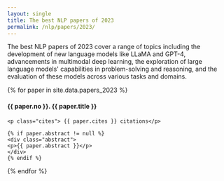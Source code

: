 ```yaml
---
layout: single
title: The best NLP papers of 2023
permalink: /nlp/papers/2023/
---
```


<div>
<p class="featured_snippet">The best NLP papers of 2023 cover a range of topics including the development of new language models like LLaMA and GPT-4, advancements in multimodal deep learning, the exploration of large language models' capabilities in problem-solving and reasoning, and the evaluation of these models across various tasks and domains.</p>
{% for paper in site.data.papers_2023 %}
    <h4>{{ paper.no }}. <a href="{{ paper.url }}" style="text-decoration:none">{{ paper.title }}</a></h4>

    <p class="cites"> {{ paper.cites }} citations</p>

    {% if paper.abstract != null %}
    <div class="abstract">
    <p>{{ paper.abstract }}</p>
    </div>
    {% endif %}
{% endfor %}
</div>


